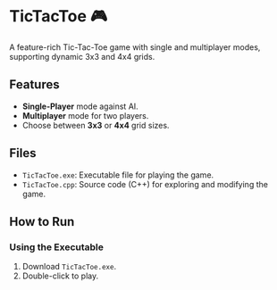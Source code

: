# TicTacToe 🎮

A feature-rich Tic-Tac-Toe game with single and multiplayer modes, supporting dynamic 3x3 and 4x4 grids.

## Features
- **Single-Player** mode against AI.
- **Multiplayer** mode for two players.
- Choose between **3x3** or **4x4** grid sizes.

## Files
- `TicTacToe.exe`: Executable file for playing the game.
- `TicTacToe.cpp`: Source code (C++) for exploring and modifying the game.

## How to Run

### Using the Executable
1. Download `TicTacToe.exe`.
2. Double-click to play.